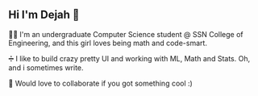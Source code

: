 ## Hi I'm Dejah 👋

<!--
**dejah22/dejah22** is a ✨ _special_ ✨ repository because its `README.md` (this file) appears on your GitHub profile.

Here are some ideas to get you started:

- 🔭 I’m currently working on ...
- 🌱 I’m currently learning ...
- 👯 I’m looking to collaborate on ...
- 🤔 I’m looking for help with ...
- 💬 Ask me about ...
- 📫 How to reach me: ...
- 😄 Pronouns: ...
- ⚡ Fun fact: ...
-->
  👧🏼 I'm an undergraduate Computer Science student @ SSN College of Engineering, and this girl loves being math and code-smart.
  
  ➗ I like to build crazy pretty UI and working with ML, Math and Stats. Oh, and i sometimes write.
  
  👯 Would love to collaborate if you got something cool :)
